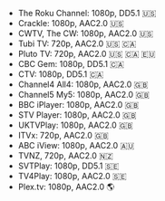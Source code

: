 * The Roku Channel: 1080p, DD5.1 :us:
* Crackle: 1080p, AAC2.0 :us:
* CWTV, The CW: 1080p, AAC2.0 :us:
* Tubi TV: 720p,  AAC2.0 :us: :canada:
* Pluto TV: 720p,  AAC2.0 :us: :canada: :eu:
* CBC Gem: 1080p, DD5.1 :canada:
* CTV: 1080p, DD5.1 :canada:
* Channel4 All4: 1080p, AAC2.0 :uk:
* Channel5 My5: 1080p, AAC2.0 :uk:
* BBC iPlayer: 1080p, AAC2.0 :uk:
* STV Player: 1080p, AAC2.0 :uk:
* UKTVPlay: 1080p, AAC2.0 :uk:
* ITVx: 720p,  AAC2.0 :uk:
* ABC iView: 1080p, AAC2.0 :australia:
* TVNZ, 720p, AAC2.0 :new_zealand:
* SVTPlay: 1080p, DD5.1 :sweden:
* TV4Play: 1080p, AAC2.0 :sweden:
* Plex.tv: 1080p, AAC2.0 :earth_americas: